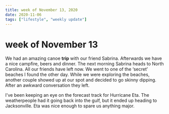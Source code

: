 ```yaml
---
title: week of November 13, 2020
date: 2020-11-06
tags: ["lifestyle", "weekly update"]
---
```

# week of November 13
We had an amazing canoe <b>trip</b> with our friend Sabrina.
Afterwards we have a nice campfire, beers and dinner.
The next morning Sabrina heads to North Carolina.
All our friends have left now. 
We went to one of the ‘secret’ beaches I found the other day. While we were exploring the beaches, another couple showed up at our spot and decided to go skinny dipping. After an awkward conversation they left. 

I've been keeping an eye on the forecast track for Hurricane Eta. The weatherpeople had it going back into the gulf, but it ended up heading to Jacksonville. Eta was nice enough to spare us anything major. 


